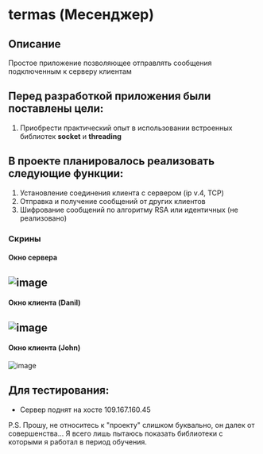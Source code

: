 # termas (Месенджер)

## Описание
Простое приложение позволяющее отправлять сообщения подключенным к серверу клиентам

## Перед разработкой приложения были поставлены цели:
1. Приобрести практический опыт в использовании встроенных библиотек **socket** и **threading**

## В проекте планировалось реализовать следующие функции:
1. Установление соединения клиента c сервером (ip v.4, TCP)
2. Отправка и получение сообщений от других клиентов
3. Шифрование сообщений по алгоритму RSA или идентичных (не реализовано)

### Скрины
#### Окно сервера
![image](https://user-images.githubusercontent.com/62309571/142730236-86e95770-44fe-4373-a446-6a2a6413f82e.png)
----
#### Окно клиента (Danil)
![image](https://user-images.githubusercontent.com/62309571/142730270-888d3a58-2330-499f-a83f-ac6326d7e109.png)
----
#### Окно клиента (John)
![image](https://user-images.githubusercontent.com/62309571/142730301-71d106c3-6151-4484-b979-565328a7d1a5.png)

## Для тестирования: 
 - Сервер поднят на хосте 109.167.160.45
 
P.S. 
Прошу, не относитесь к "проекту" слишком буквально, он далек от совершенства... 
Я всего лишь пытаюсь показать библиотеки с которыми я работал в период обучения.
